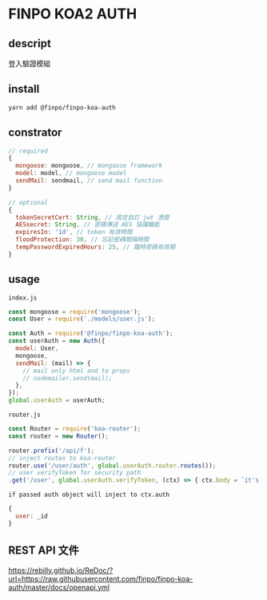 # FINPO KOA2 AUTH

## descript

登入驗證模組


## install

```bash
yarn add @finpo/finpo-koa-auth
```

## constrator

```js
// required
{
  mongoose: mongoose, // mongoose framework
  model: model, // mongoose model
  sendMail: sendmail, // send mail function
}

// optional
{
  tokenSecretCert: String, // 設定自訂 jwt 憑證
  AESsecret: String, // 密碼傳送 AES 協議鑰匙
  expiresIn: '1d', // token 有效時間
  floodProtection: 30, // 忘記密碼間隔時間
  tempPasswordExpiredHours: 25, // 臨時密碼有效期
}
```

## usage
`index.js`
```js
const mongoose = require('mongoose');
const User = require('./models/user.js');

const Auth = require('@finpo/finpo-koa-auth');
const userAuth = new Auth({
  model: User,
  mongoose,
  sendMail: (mail) => {
    // mail only html and to props
    // nodemailer.send(mail);
  },
});
global.userAuth = userAuth;
```

`router.js`
```js
const Router = require('koa-router');
const router = new Router();

router.prefix('/api/f');
// inject routes to koa-router
router.use('/user/auth', global.userAuth.router.routes());
// user verifyToken for security path
.get('/user', global.userAuth.verifyToken, (ctx) => { ctx.body = `it's works!`; })
```

`if passed auth object will inject to ctx.auth`
```js
{
  user: _id
}
```

## REST API 文件

https://rebilly.github.io/ReDoc/?url=https://raw.githubusercontent.com/finpo/finpo-koa-auth/master/docs/openapi.yml

